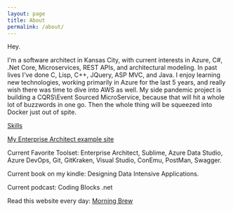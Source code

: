 ```yaml
---
layout: page
title: About
permalink: /about/
---
```

Hey.

I'm a software architect in Kansas City, with current interests in Azure, C#, .Net Core, Microservices, REST APIs, and architectural modeling. In past lives I've done C, Lisp, C++, JQuery, ASP MVC, and Java. I enjoy learning new technologies, working primarily in Azure for the last 5 years, and really wish there was time to dive into AWS as well. My side pandemic project is building a CQRS\Event Sourced MicroService, because that will hit a whole lot of buzzwords in one go. Then the whole thing will be squeezed into Docker just out of spite.

[Skills](/skills/)

[My Enterprise Architect example site](https://sartaga.github.io/EA/Portfolio/index.htm)

Current Favorite Toolset: Enterprise Architect, Sublime, Azure Data Studio, Azure DevOps, Git, GitKraken, Visual Studio, ConEmu, PostMan, Swagger.

Current book on my kindle: Designing Data Intensive Applications.

Current podcast: Coding Blocks .net

Read this website every day: [Morning Brew](http://blog.cwa.me.uk/tags/morning-brew/)
